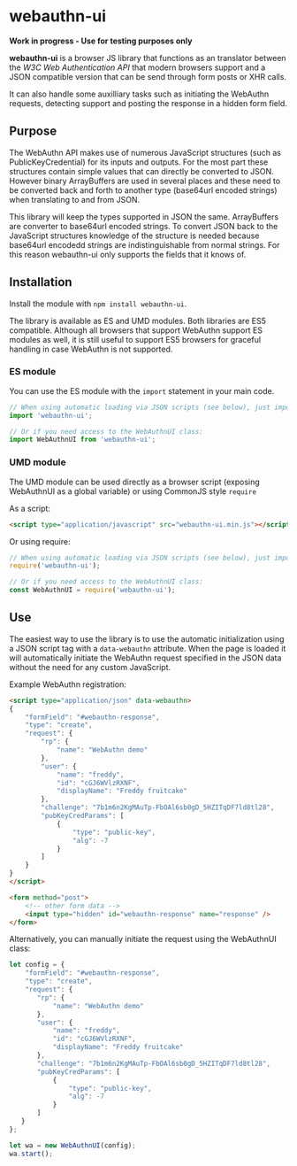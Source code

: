 # webauthn-ui

**Work in progress - Use for testing purposes only**

**webauthn-ui** is a browser JS library that functions as an translator between the *W3C Web Authentication API* that modern browsers support and a JSON compatible version that can be send through form posts or XHR calls.

It can also handle some auxilliary tasks such as initiating the WebAuthn requests, detecting support and posting the response in a hidden form field.
 
## Purpose

The WebAuthn API makes use of numerous JavaScript structures (such as PublicKeyCredential) for its inputs and outputs. For the most part these structures contain simple values that can directly be converted to JSON. However binary ArrayBuffers are used in several places and these need to be converted back and forth to another type (base64url encoded strings) when translating to and from JSON. 

This library will keep the types supported in JSON the same. ArrayBuffers are converter to base64url encoded strings. To convert JSON back to the JavaScript structures knowledge of the structure is needed because base64url encodedd strings are indistinguishable from normal strings. For this reason webauthn-ui only supports the fields that it knows of.


## Installation

Install the module with `npm install webauthn-ui`.

The library is available as ES and UMD modules. Both libraries are ES5 compatible. Although all browsers that support WebAuthn support ES modules as well, it is still useful to support ES5 browsers for graceful handling in case WebAuthn is not supported.

### ES module

You can use the ES module with the `import` statement in your main code.

```js
// When using automatic loading via JSON scripts (see below), just importing the library is enough:
import 'webauthn-ui';

// Or if you need access to the WebAuthnUI class:
import WebAuthnUI from 'webauthn-ui';
```

### UMD module

The UMD module can be used directly as a browser script (exposing WebAuthnUI as a global variable) or using CommonJS style `require`

As a script:
```html
<script type="application/javascript" src="webauthn-ui.min.js"></script>
```

Or using require:
```js
// When using automatic loading via JSON scripts (see below), just importing the library is enough:
require('webauthn-ui');

// Or if you need access to the WebAuthnUI class:
const WebAuthnUI = require('webauthn-ui');
```


## Use

The easiest way to use the library is to use the automatic initialization using a JSON script tag with a `data-webauthn` attribute. When the page is loaded it will automatically initiate the WebAuthn request specified in the JSON data without the need for any custom JavaScript.

Example WebAuthn registration:
```html
<script type="application/json" data-webauthn>
{
    "formField": "#webauthn-response",
    "type": "create",
    "request": {
        "rp": {
            "name": "WebAuthn demo"
        },
        "user": {
            "name": "freddy",
            "id": "cGJ6WVlzRXNF",
            "displayName": "Freddy fruitcake"
        },
        "challenge": "7b1m6n2KgMAuTp-FbOAl6sb0gD_5HZITqDF7ld8tl28",
        "pubKeyCredParams": [
            {
                "type": "public-key",
                "alg": -7
            }
        ]
    }
}
</script>

<form method="post">
    <!-- other form data -->
    <input type="hidden" id="webauthn-response" name="response" />
</form>
```

Alternatively, you can manually initiate the request using the WebAuthnUI class:

```js
let config = { 
    "formField": "#webauthn-response",
    "type": "create",
    "request": {
       "rp": {
           "name": "WebAuthn demo"
       },
       "user": {
           "name": "freddy",
           "id": "cGJ6WVlzRXNF",
           "displayName": "Freddy fruitcake"
       },
       "challenge": "7b1m6n2KgMAuTp-FbOAl6sb0gD_5HZITqDF7ld8tl28",
       "pubKeyCredParams": [
           {
               "type": "public-key",
               "alg": -7
           }
       ]
   }
};

let wa = new WebAuthnUI(config);
wa.start();
```





